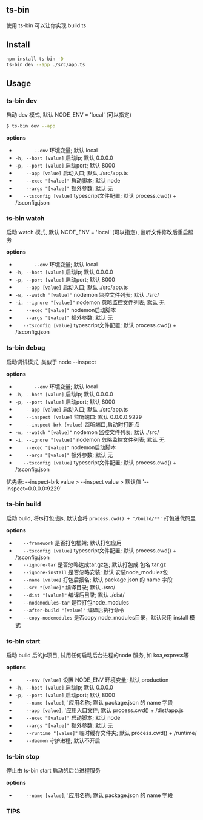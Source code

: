 ## ts-bin
>
使用 ts-bin 可以让你实现 build ts

## Install

```bash
npm install ts-bin -D
ts-bin dev --app ./src/app.ts
```

## Usage

### ts-bin dev
启动 dev 模式, 默认 NODE_ENV = 'local' (可以指定)

```bash
$ ts-bin dev --app
```
**options**
- `       --env` 环境变量; 默认 local
- `-h, --host [value]` 启动ip; 默认 0.0.0.0
- `-p, --port [value]` 启动port; 默认 8000
- `    --app [value]` 启动入口; 默认 ./src/app.ts
- `    --exec "[value]"` 启动脚本; 默认 node
- `    --args "[value]"` 额外参数; 默认 无
- `   --tsconfig [value]` typescript文件配置; 默认 process.cwd() + /tsconfig.json


### ts-bin watch
启动 watch 模式, 默认 NODE_ENV = 'local' (可以指定), 监听文件修改后重启服务

**options**

- `       --env` 环境变量; 默认 local
- `-h, --host [value]` 启动ip; 默认 0.0.0.0
- `-p, --port [value]` 启动port; 默认 8000
- `    --app [value]` 启动入口; 默认 ./src/app.ts
- `-w, --watch "[value]"` nodemon 监控文件列表; 默认 ./src/
- `-i, --ignore "[value]"` nodemon 忽略监控文件列表; 默认 无
- `    --exec "[value]"` nodemon启动脚本
- `    --args "[value]"` 额外参数; 默认 无
- `   --tsconfig [value]` typescript文件配置; 默认 process.cwd() + /tsconfig.json


### ts-bin debug
启动调试模式, 类似于 node --inspect

**options**

- `       --env` 环境变量; 默认 local
- `-h, --host [value]` 启动ip; 默认 0.0.0.0
- `-p, --port [value]` 启动port; 默认 8000
- `    --app [value]` 启动入口; 默认 ./src/app.ts
- `    --inspect [value]` 监听端口: 默认 0.0.0.0:9229
- `    --inspect-brk [value]` 监听端口,启动时打断点
- `-w, --watch "[value]"` nodemon 监控文件列表; 默认 ./src/
- `-i, --ignore "[value]"` nodemon 忽略监控文件列表; 默认 无
- `    --exec "[value]"` nodemon启动脚本
- `    --args "[value]"` 额外参数; 默认 无
- `   --tsconfig [value]` typescript文件配置; 默认 process.cwd() + /tsconfig.json

优先级:  --inspect-brk value > --inspect value > 默认值 '--inspect=0.0.0.0:9229'

### ts-bin build
启动 build, 将ts打包成js, 默认会将 `process.cwd() + '/build/**'` 打包进代码里

**options**

- `   --framework` 是否打包框架; 默认打包应用
- `   --tsconfig [value]` typescript文件配置; 默认 process.cwd() + /tsconfig.json
- `   --ignore-tar` 是否忽略达成tar.gz包; 默认打包成 包名.tar.gz
- `   --ignore-install` 是否忽略安装; 默认 安装node_modules包
- `   --name [value]` 打包后报名; 默认 package.json 的 name 字段
- `   --src "[value]"` 编译目录; 默认 ./src/
- `   --dist "[value]"` 编译后目录; 默认 ./dist/
- `   --nodemodules-tar` 是否打包node_modules
- `   --after-build "[value]"` 编译后执行命令
- `   --copy-nodemodules` 是否copy node_modules目录，默认采用 install 模式

### ts-bin start
启动 build 后的js项目, 试用任何启动后台进程的node 服务, 如 koa,express等

**options**

- `    --env [value]` 设置 NODE_ENV 环境变量; 默认 production
- `-h, --host [value]` 启动ip; 默认 0.0.0.0
- `-p, --port [value]` 启动port; 默认 8000
- `    --name [value]`, '应用名称; 默认 package.json 的 name 字段
- `    --app [value]`, '应用入口文件; 默认 process.cwd() + /dist/app.js
- `    --exec "[value]"` 启动脚本; 默认 node
- `    --args "[value]"` 额外参数; 默认 无
- `    --runtime "[value]"` 临时缓存文件夹; 默认 process.cwd() + /runtime/
- `    --daemon` 守护进程; 默认不开启

### ts-bin stop
停止由 ts-bin start 启动的后台进程服务

**options**

- `    --name [value]`, '应用名称; 默认 package.json 的 name 字段


### TIPS
